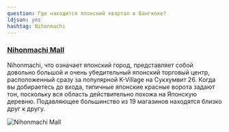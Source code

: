```yaml
---
question: Где находится японский квартал в Бангкоке?
ldjson: yes
hashtag: Nihonmachi
---
```


### [Nihonmachi Mall](https://maps.app.goo.gl/sxXLEobfUrrjQ4k38)


Nihonmachi, что означает японский город, представляет собой довольно большой и очень убедительный японский торговый центр, расположенный сразу за популярной K-Village на Сукхумвит 26. Когда вы добираетесь до входа, типичные японские красные ворота задают тон, поскольку вся область действительно похожа на Японскую деревню. Подавляющее большинство из 19 магазинов находятся близко друг к другу.

![Nihonmachi Mall](https://bangkokfaq.ru/assets/NihonmachiMall.jpg)
